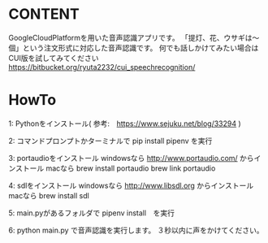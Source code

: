 # CONTENT
GoogleCloudPlatformを用いた音声認識アプリです。
「提灯、花、ウサギは〜個」という注文形式に対応した音声認識です。
何でも話しかけてみたい場合はCUI版を試してみてください
https://bitbucket.org/ryuta2232/cui_speechrecognition/



# HowTo
1: Pythonをインストール( 参考:　https://www.sejuku.net/blog/33294 )

2: コマンドプロンプトかターミナルで pip install pipenv を実行

3: portaudioをインストール
        windowsなら
            http://www.portaudio.com/ からインストール
        macなら
            brew install portaudio
            brew link portaudio
			
4: sdlをインストール
        windowsなら
            http://www.libsdl.org からインストール
        macなら
            brew install sdl

5: main.pyがあるフォルダで pipenv install　を実行

6: python main.py で音声認識を実行します。
        ３秒以内に声をかけてください。